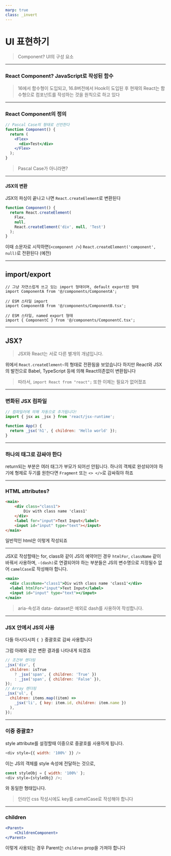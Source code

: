 ```yaml
---
marp: true
class: _invert
---
```


# UI 표현하기

> Component? UI의 구성 요소

---

### React Component? JavaScript로 작성된 함수

> 16에서 함수형이 도입되고, 16.8버전에서 Hook이 도입된 후 현재의 React는 함수형으로 컴포넌트를 작성하는 것을 원칙으로 하고 있다

---

### React Component의 정의

```jsx
// Pascal Case의 형태로 선언한다
function Component() {
  return (
    <Flex>
      <div>Test</div>
    </Flex>
  );
}
```

> Pascal Case가 아니라면?

---

#### JSX의 변환

JSX의 파싱이 끝나고 나면 `React.createElement`로 변환된다

```jsx
function Component() {
  return React.createElement(
    Flex,
    null,
    React.createElement('div', null, 'Test')
  );
}
```

이때 소문자로 시작하면(`<component />`) `React.createElement('component', null)`로 전환된다 (예전)

---

## import/export

```tsx
// 그냥 자연스럽게 쓰고 있는 import 형태이며, default export된 형태
import ComponentA from '@/components/ComponentA';

// ESM 스타일 import
import ComponentB from '@/components/ComponentB.tsx';

// ESM 스타일, named export 형태
import { ComponentC } from '@/components/ComponentC.tsx';
```

---

## JSX?

> JSX와 React는 서로 다른 별개의 개념입니다.

위에서 `React.createElement~`의 형태로 전환됨을 보았습니다
하지만 React와 JSX의 발전으로 Babel, TypeScript 등에 의해 React의존없이 변환됩니다

> 따라서, `import React from "react";` 또한 이제는 필요가 없어졌죠

---

### 변화된 JSX 컴파일

```js
// 컴파일러에 의해 자동으로 추가됩니다!
import { jsx as _jsx } from 'react/jsx-runtime';

function App() {
  return _jsx('h1', { children: 'Hello world' });
}
```

---

### 하나의 태그로 감싸야 한다

return되는 부분은 여러 태그가 부모가 되어선 안됩니다.
하나의 객체로 완성되어야 하기에 형제로 두기를 원한다면
`Fragment` 또는 `<> </>`로 감싸줘야 하죠

---

### HTML attributes?

```html
<main>
    <div class="class1">
        Div with class name 'class1'
    </div>
    <label for="input">Text Input</label>
    <input id="input" type="text"></input>
</main>
```

일반적인 html은 이렇게 작성되죠

---

JSX로 작성할때는 for, class와 같이 JS의 예약어인 경우 `htmlFor`, `className` 같이 바꿔서 사용하며,
`-(dash)`로 연결되어야 하는 부분들은 JS의 변수명으로 지정될수 없어 `camelCase`로 작성해야 합니다.

```jsx
<main>
  <div className="class1">Div with class name 'class1'</div>
  <label htmlFor="input">Text Input</label>
  <input id="input" type="text"></input>
</main>
```

> aria-속성과 data- dataset은 예외로 dash를 사용하여 작성합니다.

---

### JSX 안에서 JS의 사용

다들 아시다시피 `{ }` 중괄호로 감싸 사용합니다

그럼 아래와 같은 변환 결과를 나타내게 되겠죠

```js
// 조건부 렌더링
_jsx('div', {
  children: isTrue
    ? _jsx('span', { children: 'True' })
    : _jsx('span', { children: 'False' }),
});
// Array 렌더링
_jsx('ul', {
  children: items.map((item) =>
    _jsx('li', { key: item.id, children: item.name })
  ),
});
```

---

### 이중 중괄호?

style attribute를 설정할때 이중으로 중괄호를 사용하게 됩니다.

```js
<div style={{ width: '100%' }} />
```

이는 JS의 객체를 style 속성에 전달하는 것으로,

```js
const styleObj = { width: '100%' };
<div style={styleObj} />;
```

와 동일한 형태입니다.

> 인라인 css 작성시에도 key를 camelCase로 작성해야 합니다

---

### children

```jsx
<Parent>
    <ChildrenComponent>
</Parent>
```

이렇게 사용되는 경우 Parent는 `children` prop을 가져야 합니다
